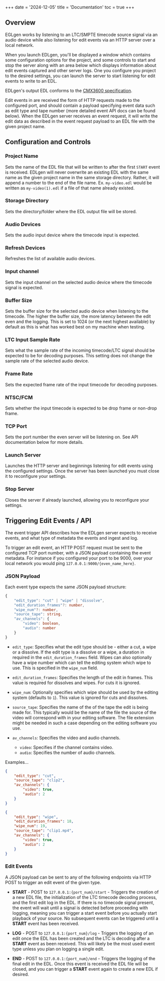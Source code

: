 +++
date = '2024-12-05'
title = 'Documentation'
toc = true
+++

## Overview ##

EGLgen works by listening to an LTC/SMPTE timecode source signal via an audio device while also listening for edit events via an HTTP server over a local network. 

When you launch EDLgen, you'll be displayed a window which contains some configuration options for the project, and some controls to start and stop the server along with an area below which displays information about edit events captured and other server logs. One you configure you project to the desired settings, you can launch the server to start listening for edit events to write to an EDL.

EDLgen's output EDL conforms to the [CMX3600 specification](https://www.edlmax.com/EdlMaxHelp/Edl/maxguide.html). 

Edit events in are received the form of HTTP requests made to the configured port, and should contain a payload specifying event data such as edit type and tape number (more detailed event API docs can be found below). When the EDLgen server receives an event request, it will write the edit data as described in the event request payload to an EDL file with the given project name.


## Configuration and Controls ##

### Project Name
Sets the name of the EDL file that will be written to after the first `START` event is received. EDLgen will never overwrite an existing EDL with the same name as the given project name in the same storage directory. Rather, it will append a number to the end of the file name. Ex. `my-video.edl` would be written as `my-video(1).edl` if a file of that name already existed.

### Storage Directory
Sets the directory/folder where the EDL output file will be stored.

### Audio Devices
Sets the audio input device where the timecode input is expected. 

### Refresh Devices
Refreshes the list of available audio devices.

### Input channel
Sets the input channel on the selected audio device where the timecode signal is expected.

### Buffer Size
Sets the buffer size for the selected audio device when listening to the timecode. The higher the buffer size, the more latency between the edit even and the logging. This is set to 1024 (or the next highest available) by default as this is what has worked best on my machine when testing.

### LTC Input Sample Rate
Sets what the sample rate of the incoming timecode/LTC signal should be expected to be for decoding purposes. This setting does not change the sample rate of the selected audio device.

### Frame Rate
Sets the expected frame rate of the input timecode for decoding purposes.

### NTSC/FCM
Sets whether the input timecode is expected to be drop frame or non-drop frame.

### TCP Port
Sets the port number the even server will be listening on. See API documentation below for more details.

### Launch Server
Launches the HTTP server and beginnings listening for edit events using the configured settings. Once the server has been launched you must close it to reconfigure your settings.

### Stop Server
Closes the server if already launched, allowing you to reconfigure your settings. 

## Triggering Edit Events / API ##

The event trigger API describes how the EDLgen server expects to receive events, and what type of metadata the events and ingest and log. 

To trigger an edit event, an HTTP POST request must be sent to the configured TCP port number, with a JSON payload containing the event metadata. For instance if you configured your port to be 9000, over your local network you would ping `127.0.0.1:9000/{even_name_here}`.

### JSON Payload ###
Each event type expects the same JSON payload structure:

```typescript
{
    "edit_type": "cut" | "wipe" | "dissolve",
    "edit_duration_frames"?: number, 
    "wipe_num"?: number,
    "source_tape": string,   
    "av_channels": {     
        "video": boolean,     
        "audio": number   
    } 
}
```
- `edit_type`: Specifies what the edit type should be - either a cut, a wipe or a dissolve. If the edit type is a dissolve or a wipe, a duration in required in the `edit_duration_frames` field. Wipes can also optionally have a wipe number which can tell the editing system which wipe to use. This is specified in the `wipe_num` field.

- `edit_duration_frames`: Specifies the length of the edit in frames. This value is required for dissolves and wipes. For cuts it is ignored.

- `wipe_num`: Optionally specifies which wipe should be used by the editing system (defaults to `1`). This value is ignored for cuts and dissolves.

- `source_tape`: Specifies the name of the of the tape the edit is being made for. This typically would be the name of the file the source of the video will correspond with in your editing software. The file extension might be needed in such a case depending on the editing software you use.

- `av_channels`: Specifies the video and audio channels.
    - `video`: Specifies if the channel contains video.
    - `audio`: Specifies the number of audio channels.


Examples...
```json
{   
    "edit_type": "cut",   
    "source_tape": "clip2",   
    "av_channels": {     
        "video": true,     
        "audio": 2   
    } 
}
```
```json
{   
    "edit_type": "wipe",
    "edit_duration_frames": 18,
    "wipe_num": 19,
    "source_tape": "clip1.mp4",
    "av_channels": {
        "video": true,
        "audio": 2   
    } 
}
```

### Edit Events ###
A JSON payload can be sent to any of the following endpoints via HTTP POST to trigger an edit event of the given type.

- **START** - POST to `127.0.0.1:{port_num}/start` - Triggers the creation of a new EDL file, the initialization of the LTC timecode decoding process, and the first edit log in the EDL. If there is no timecode signal present, the event will wait until a signal is detected before proceeding with logging, meaning you can trigger a start event before you actually start playback of your source. No subsequent events can be triggered until a **START** event has been received.

- **LOG** - POST to `127.0.0.1:{port_num}/log` - Triggers the logging of an edit once the EDL has been created and the LTC is decoding after a **START** event as been received. This will likely be the most used event type unless you plan on logging a single edit. 

- **END** - POST to `127.0.0.1:{port_num}/end` - Triggers the logging of the final edit in the EDL. Once this event is received the EDL file will be closed, and you can trigger a **START** event again to create a new EDL if desired.

